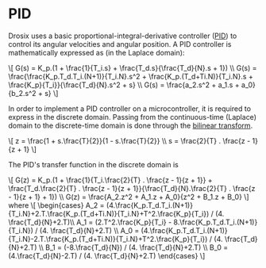 # PID

Drosix uses a basic proportional-integral-derivative controller ([PID](https://en.wikipedia.org/wiki/PID_controller)) to control its angular velocities and angular position.
A PID controller is mathematically expressed as (in the Laplace domain):

\\[
G(s) = K_p.(1 + \frac{1}{T_i.s} + \frac{T_d.s}{\frac{T_d}{N}.s + 1}) \\\\
G(s) = \frac{\frac{K_p.T_d.T_i.(N+1)}{T_i.N}.s^2 + \frac{K_p.(T_d+Ti.N)}{T_i.N}.s + \frac{K_p}{T_i}}{\frac{T_d}{N}.s^2 + s} \\\\
G(s) = \frac{a_2.s^2 + a_1.s + a_0}{b_2.s^2 + s}
\\] 

In order to implement a PID controller on a microcontroller, it is required to express in the discrete domain.
Passing from the continuous-time (Laplace) domain to the discrete-time domain is done through the [bilinear transform](https://en.wikipedia.org/wiki/Bilinear_transform).

\\[
z = \frac{1 + s.\frac{T}{2}}{1 - s.\frac{T}{2}} \\\\
s = \frac{2}{T} . \frac{z - 1}{z + 1}
\\]

The PID's transfer function in the discrete domain is

\\[
G(z) = K_p.(1 + \frac{1}{T_i.\frac{2}{T} . \frac{z - 1}{z + 1}} + \frac{T_d.\frac{2}{T} . \frac{z - 1}{z + 1}}{\frac{T_d}{N}.\frac{2}{T} . \frac{z - 1}{z + 1} + 1}) \\\\
G(z) = \frac{A_2.z^2 + A_1.z + A_0}{z^2 + B_1.z + B_0}
\\]
where 
\\[
\begin{cases}
A_2 = (4.\frac{K_p.T_d.T_i.(N+1)}{T_i.N}+2.T.\frac{K_p.(T_d+Ti.N)}{T_i.N}+T^2.\frac{K_p}{T_i}) / (4. \frac{T_d}{N}+2.T)\\\\
A_1 = (2.T^2.\frac{K_p}{T_i} - 8.\frac{K_p.T_d.T_i.(N+1)}{T_i.N}) / (4. \frac{T_d}{N}+2.T) \\\\
A_0 = (4.\frac{K_p.T_d.T_i.(N+1)}{T_i.N}-2.T.\frac{K_p.(T_d+Ti.N)}{T_i.N}+T^2.\frac{K_p}{T_i}) / (4. \frac{T_d}{N}+2.T) \\\\
B_1 = (-8.\frac{T_d}{N}) / (4. \frac{T_d}{N}+2.T) \\\\
B_0 = (4.\frac{T_d}{N}-2.T) / (4. \frac{T_d}{N}+2.T)
\end{cases}
\\]
